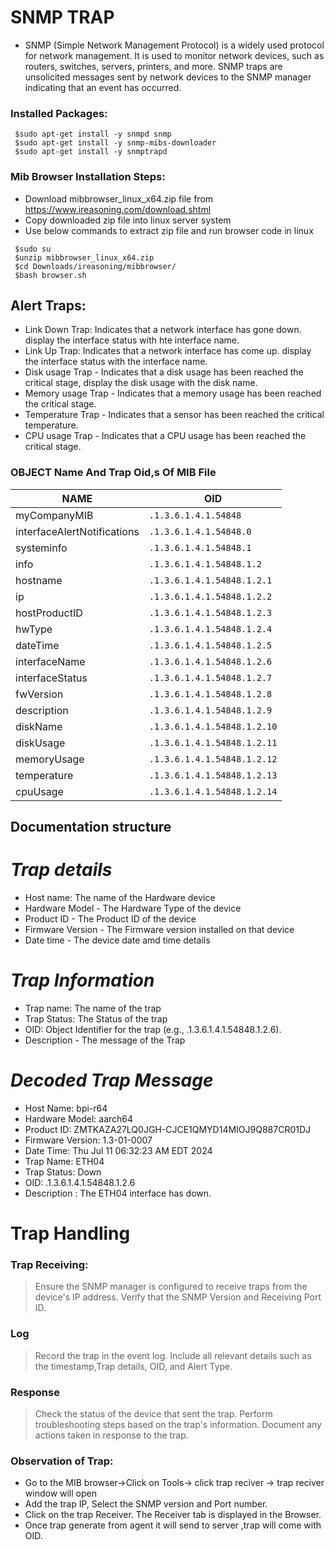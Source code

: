 # SNMP TRAP
- SNMP (Simple Network Management Protocol) is a widely used protocol for network management. It is used to monitor network devices, such as routers, switches, servers, printers, and more. SNMP traps are unsolicited messages sent by network devices to the SNMP manager indicating that an event has occurred.
### Installed Packages:
```
 $sudo apt-get install -y snmpd snmp
 $sudo apt-get install -y snmp-mibs-downloader
 $sudo apt-get install -y snmptrapd
```
### Mib Browser Installation Steps:

 - Download mibbrowser_linux_x64.zip file from https://www.ireasoning.com/download.shtml
 - Copy downloaded zip file into linux server system
 - Use below commands to extract zip file and run browser code in linux

``` 
 $sudo su
 $unzip mibbrowser_linux_x64.zip
 $cd Downloads/ireasoning/mibbrowser/
 $bash browser.sh
```

## Alert Traps:
 - Link Down Trap: Indicates that a network interface has gone down. display the interface status with hte interface name.
 - Link Up Trap: Indicates that a network interface has come up.  display the interface status with the interface name.
 - Disk usage Trap - Indicates that a disk usage has been reached the critical stage, display the disk usage with the disk name.
 - Memory usage Trap - Indicates that a memory usage has been reached the critical stage.
 - Temperature Trap - Indicates that a sensor has been reached the critical temperature.
 - CPU usage Trap - Indicates that a CPU usage has been reached the critical stage.

### OBJECT Name And Trap Oid,s Of MIB File
| NAME | OID |
| ------ | ------ |
| myCompanyMIB | ``` .1.3.6.1.4.1.54848  ``` |
| interfaceAlertNotifications | ``` .1.3.6.1.4.1.54848.0  ``` |
| systeminfo | ``` .1.3.6.1.4.1.54848.1 ``` |
| info | ``` .1.3.6.1.4.1.54848.1.2 ``` |
| hostname | ``` .1.3.6.1.4.1.54848.1.2.1 ``` |
| ip | ``` .1.3.6.1.4.1.54848.1.2.2 ```|
| hostProductID | ``` .1.3.6.1.4.1.54848.1.2.3 ``` |
| hwType | ``` .1.3.6.1.4.1.54848.1.2.4 ``` |
| dateTime | ``` .1.3.6.1.4.1.54848.1.2.5 ``` |
|interfaceName | ``` .1.3.6.1.4.1.54848.1.2.6 ``` |
|interfaceStatus | ``` .1.3.6.1.4.1.54848.1.2.7 ``` |
|fwVersion| ``` .1.3.6.1.4.1.54848.1.2.8 ``` |
|description| ``` .1.3.6.1.4.1.54848.1.2.9 ``` |
|diskName| ``` .1.3.6.1.4.1.54848.1.2.10 ``` |
|diskUsage| ``` .1.3.6.1.4.1.54848.1.2.11 ``` |
|memoryUsage| ``` .1.3.6.1.4.1.54848.1.2.12 ``` |
|temperature| ``` .1.3.6.1.4.1.54848.1.2.13 ``` |
|cpuUsage| ``` .1.3.6.1.4.1.54848.1.2.14 ``` |

## Documentation structure
# *Trap details*
- Host name: The name of the Hardware device
- Hardware Model - The Hardware Type of the device
- Product ID - The Product ID of the device
- Firmware Version - The Firmware version installed on that device
- Date time - The device date amd time details

# *Trap Information*
- Trap name: The name of the trap 
- Trap Status: The Status of the trap
- OID: Object Identifier for the trap (e.g., .1.3.6.1.4.1.54848.1.2.6).
- Description - The message of the Trap

# *Decoded Trap Message*
- Host Name: bpi-r64
- Hardware Model: aarch64
- Product ID: ZMTKAZA27LQ0JGH-CJCE1QMYD14MIOJ9Q887CR01DJ
- Firmware Version: 1.3-01-0007
- Date Time: Thu Jul 11 06:32:23 AM EDT 2024
- Trap Name: ETH04
- Trap Status: Down
- OID: .1.3.6.1.4.1.54848.1.2.6
- Description : The ETH04 interface has down.

# Trap Handling
### Trap Receiving:
 >  Ensure the SNMP manager is configured to receive traps from the device's IP address.
 >  Verify that the SNMP Version and Receiving Port ID.
 
### Log
  > Record the trap in the event log.
   Include all relevant details such as the timestamp,Trap details, OID, and Alert Type.
 
### Response
> Check the status of the device that sent the trap.
Perform troubleshooting steps based on the trap's information.
Document any actions taken in response to the trap.


### Observation of Trap:
- Go to the MIB browser->Click on Tools-> click trap reciver -> trap reciver window will open 
- Add the trap IP, Select the SNMP version and Port number.
- Click on the trap Receiver. The Receiver tab is displayed in the Browser.
- Once trap generate from agent it will send to server ,trap will come with OID.

